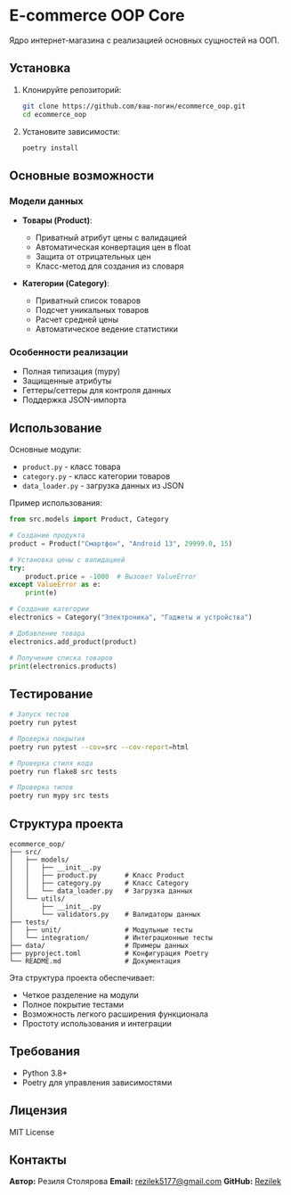 # E-commerce OOP Core

Ядро интернет-магазина с реализацией основных сущностей на ООП.

## Установка

1. Клонируйте репозиторий:
   ```bash
   git clone https://github.com/ваш-логин/ecommerce_oop.git
   cd ecommerce_oop
   ```

2. Установите зависимости:
   ```bash
   poetry install
   ```

## Основные возможности

### Модели данных

- **Товары (Product)**:
  - Приватный атрибут цены с валидацией
  - Автоматическая конвертация цен в float
  - Защита от отрицательных цен
  - Класс-метод для создания из словаря

- **Категории (Category)**:
  - Приватный список товаров
  - Подсчет уникальных товаров
  - Расчет средней цены
  - Автоматическое ведение статистики

### Особенности реализации

- Полная типизация (mypy)
- Защищенные атрибуты
- Геттеры/сеттеры для контроля данных
- Поддержка JSON-импорта

## Использование

Основные модули:

- `product.py` - класс товара
- `category.py` - класс категории товаров
- `data_loader.py` - загрузка данных из JSON

Пример использования:

```python
from src.models import Product, Category

# Создание продукта
product = Product("Смартфон", "Android 13", 29999.0, 15)

# Установка цены с валидацией
try:
    product.price = -1000  # Вызовет ValueError
except ValueError as e:
    print(e)

# Создание категории
electronics = Category("Электроника", "Гаджеты и устройства")

# Добавление товара
electronics.add_product(product)

# Получение списка товаров
print(electronics.products)
```

## Тестирование

```bash
# Запуск тестов
poetry run pytest

# Проверка покрытия
poetry run pytest --cov=src --cov-report=html

# Проверка стиля кода
poetry run flake8 src tests

# Проверка типов
poetry run mypy src tests
```

## Структура проекта

```
ecommerce_oop/
├── src/
│   ├── models/
│   │   ├── __init__.py
│   │   ├── product.py       # Класс Product
│   │   ├── category.py      # Класс Category
│   │   └── data_loader.py   # Загрузка данных
│   └── utils/
│       ├── __init__.py
│       └── validators.py    # Валидаторы данных
├── tests/
│   ├── unit/                # Модульные тесты
│   └── integration/         # Интеграционные тесты
├── data/                    # Примеры данных
├── pyproject.toml           # Конфигурация Poetry
└── README.md                # Документация
```

Эта структура проекта обеспечивает:
- Четкое разделение на модули
- Полное покрытие тестами
- Возможность легкого расширения функционала
- Простоту использования и интеграции

## Требования

- Python 3.8+
- Poetry для управления зависимостями

## Лицензия

MIT License

## Контакты

**Автор:** Резиля Столярова
**Email:** rezilek5177@gmail.com
**GitHub:** [Rezilek](https://github.com/Rezilek)
